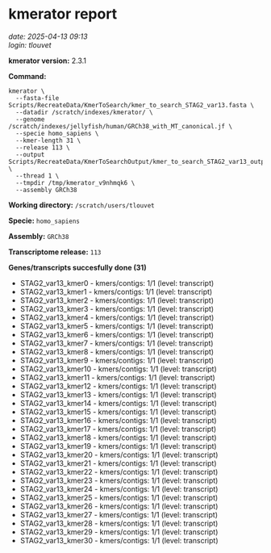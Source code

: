 # kmerator report
*date: 2025-04-13 09:13*  
*login: tlouvet*

**kmerator version:** 2.3.1

**Command:**

```
kmerator \
  --fasta-file Scripts/RecreateData/KmerToSearch/kmer_to_search_STAG2_var13.fasta \
  --datadir /scratch/indexes/kmerator/ \
  --genome /scratch/indexes/jellyfish/human/GRCh38_with_MT_canonical.jf \
  --specie homo_sapiens \
  --kmer-length 31 \
  --release 113 \
  --output Scripts/RecreateData/KmerToSearchOutput/kmer_to_search_STAG2_var13_output \
  --thread 1 \
  --tmpdir /tmp/kmerator_v9nhmqk6 \
  --assembly GRCh38
```

**Working directory:** `/scratch/users/tlouvet`

**Specie:** `homo_sapiens`

**Assembly:** `GRCh38`

**Transcriptome release:** `113`

**Genes/transcripts succesfully done (31)**

- STAG2_var13_kmer0 - kmers/contigs: 1/1 (level: transcript)
- STAG2_var13_kmer1 - kmers/contigs: 1/1 (level: transcript)
- STAG2_var13_kmer2 - kmers/contigs: 1/1 (level: transcript)
- STAG2_var13_kmer3 - kmers/contigs: 1/1 (level: transcript)
- STAG2_var13_kmer4 - kmers/contigs: 1/1 (level: transcript)
- STAG2_var13_kmer5 - kmers/contigs: 1/1 (level: transcript)
- STAG2_var13_kmer6 - kmers/contigs: 1/1 (level: transcript)
- STAG2_var13_kmer7 - kmers/contigs: 1/1 (level: transcript)
- STAG2_var13_kmer8 - kmers/contigs: 1/1 (level: transcript)
- STAG2_var13_kmer9 - kmers/contigs: 1/1 (level: transcript)
- STAG2_var13_kmer10 - kmers/contigs: 1/1 (level: transcript)
- STAG2_var13_kmer11 - kmers/contigs: 1/1 (level: transcript)
- STAG2_var13_kmer12 - kmers/contigs: 1/1 (level: transcript)
- STAG2_var13_kmer13 - kmers/contigs: 1/1 (level: transcript)
- STAG2_var13_kmer14 - kmers/contigs: 1/1 (level: transcript)
- STAG2_var13_kmer15 - kmers/contigs: 1/1 (level: transcript)
- STAG2_var13_kmer16 - kmers/contigs: 1/1 (level: transcript)
- STAG2_var13_kmer17 - kmers/contigs: 1/1 (level: transcript)
- STAG2_var13_kmer18 - kmers/contigs: 1/1 (level: transcript)
- STAG2_var13_kmer19 - kmers/contigs: 1/1 (level: transcript)
- STAG2_var13_kmer20 - kmers/contigs: 1/1 (level: transcript)
- STAG2_var13_kmer21 - kmers/contigs: 1/1 (level: transcript)
- STAG2_var13_kmer22 - kmers/contigs: 1/1 (level: transcript)
- STAG2_var13_kmer23 - kmers/contigs: 1/1 (level: transcript)
- STAG2_var13_kmer24 - kmers/contigs: 1/1 (level: transcript)
- STAG2_var13_kmer25 - kmers/contigs: 1/1 (level: transcript)
- STAG2_var13_kmer26 - kmers/contigs: 1/1 (level: transcript)
- STAG2_var13_kmer27 - kmers/contigs: 1/1 (level: transcript)
- STAG2_var13_kmer28 - kmers/contigs: 1/1 (level: transcript)
- STAG2_var13_kmer29 - kmers/contigs: 1/1 (level: transcript)
- STAG2_var13_kmer30 - kmers/contigs: 1/1 (level: transcript)
